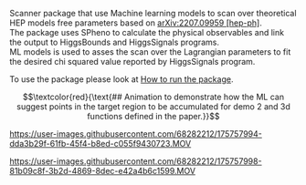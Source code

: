Scanner package that use Machine learning models to scan over theoretical HEP models free parameters based on [arXiv:2207.09959 [hep-ph]](https://arxiv.org/abs/2207.09959). \
The package uses SPheno to calculate the physical observables and link the output to HiggsBounds and HiggsSignals programs. \
ML models is used to asses the scan over the Lagrangian parameters to fit the desired chi squared value reported by HiggsSignals program. 

To use the package please look at [How to run the package](https://github.com/AHamamd150/MLscanner/blob/main/How%20to%20run%20the%20package).

$$\textcolor{red}{\text{## Animation to demonstrate how the ML can suggest points in the target region to be accumulated for demo 2 and 3d functions defined in the paper.}}$$


 
https://user-images.githubusercontent.com/68282212/175757994-dda3b29f-61fb-45f4-b8ed-c055f9430723.MOV

https://user-images.githubusercontent.com/68282212/175757998-81b09c8f-3b2d-4869-8dec-e42a4b6c1599.MOV



